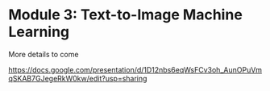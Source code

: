 # Module 3: Text-to-Image Machine Learning

More details to come

https://docs.google.com/presentation/d/1D12nbs6eqWsFCv3oh_AunOPuVmqSKAB7GJegeRkW0kw/edit?usp=sharing
